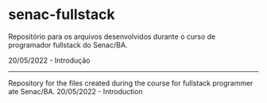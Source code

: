 # senac-fullstack
Repositório para os arquivos desenvolvidos durante o curso de programador fullstack do Senac/BA.

20/05/2022 - Introdução

------
Repository for the files created during the course for fullstack programmer ate Senac/BA.
20/05/2022 - Introduction
